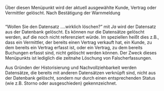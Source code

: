 <!DOCTYPE html>
<html>
<head>
<meta charset="utf-8">
<meta name="viewport" content="width=device-width, initial-scale=1.0">
<title>100_Datensatz_löschen.md</title>
<link rel="stylesheet" href="https://stackedit.io/res-min/themes/base.css" />
<script type="text/javascript" src="https://cdn.mathjax.org/mathjax/latest/MathJax.js?config=TeX-AMS_HTML"></script>
</head>
<body><div class="container"><p>Über diesen Menüpunkt wird der aktuell ausgewählte Kunde, Vertrag oder Vermittler gelöscht. Nach Bestätigung der Warnmeldung</p>

<p><img src="http://xpecto.github.io/docs/img/img_1420450924589.png" alt="" title=""></p>

<p>“Wollen Sie den Datensatz ….wirklich löschen?” mit <em>Ja</em> wird der Datensatz aus der Datenbank gelöscht. Es können nur die Datensätze gelöscht werden, auf die noch nicht referenziert würde. Im speziellen heißt dies z.B., dass ein Vermittler, der bereits einen Vertrag verkauft hat, ein Kunde, zu dem bereits ein Vertrag erfasst ist, oder ein Vertrag, zu dem bereits Buchungen erfasst sind, nicht gelöscht werden können. Der Zweck dieses Menüpunkts ist lediglich die zeitnahe Löschung von Falscherfassungen.</p>

<p>Aus Gründen der Historisierung und Nachvollziehbarkeit werden Datensätze, die bereits mit anderen Datensätzen verknüpft sind, nicht aus der Datenbank gelöscht, sondern nur durch einen entsprechenden Status (wie z.B. Storno oder ausgeschieden) gekennzeichnet.</p></div></body>
</html>